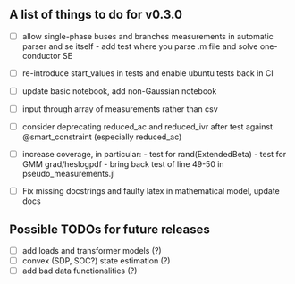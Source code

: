 ## A list of things to do for v0.3.0

- [ ] allow single-phase buses and branches measurements in automatic parser and se itself
      - add test where you parse .m file and solve one-conductor SE

- [ ] re-introduce start_values in tests and enable ubuntu tests back in CI

- [ ] update basic notebook, add non-Gaussian notebook

- [ ] input through array of measurements rather than csv

- [ ] consider deprecating reduced_ac and reduced_ivr after test against @smart_constraint (especially reduced_ac)

- [ ] increase coverage, in particular:
      - test for rand(ExtendedBeta)
      - test for GMM grad/heslogpdf
      - bring back test of line 49-50 in pseudo_measurements.jl

- [ ] Fix missing docstrings and faulty latex in mathematical model, update docs

## Possible TODOs for future releases

- [ ] add loads and transformer models    (?)
- [ ] convex (SDP, SOC?) state estimation (?)
- [ ] add bad data functionalities        (?)